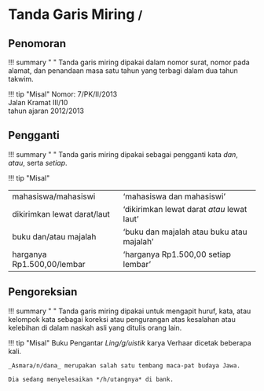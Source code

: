 # Tanda Garis Miring <small><span class="penanda">/</span></small>

## Penomoran

!!! summary " "
    Tanda garis miring dipakai dalam nomor surat, nomor pada alamat, dan penandaan masa satu tahun yang terbagi dalam dua tahun takwim.

!!! tip "Misal"
    Nomor: 7/PK/II/2013  
    Jalan Kramat III/10  
    tahun ajaran 2012/2013

## Pengganti

!!! summary " "
    Tanda garis miring dipakai sebagai pengganti kata _dan_, _atau_, serta _setiap_.

!!! tip "Misal"
    <table>
      <tr>
        <td>mahasiswa/mahasiswi</td>
        <td>‘mahasiswa dan mahasiswi’</td>
      </tr>
      <tr>
        <td>dikirimkan lewat darat/laut</td>
        <td>‘dikirimkan lewat darat <em>atau</em> lewat laut’</td>
      </tr>
      <tr>
        <td>buku dan/atau majalah</td>
        <td>‘buku dan majalah atau buku atau majalah’</td>
      </tr>
      <tr>
        <td>harganya Rp1.500,00/lembar</td>
        <td>‘harganya Rp1.500,00 setiap lembar’</td>
      </tr>
    </table>

## Pengoreksian

!!! summary " "
    Tanda garis miring dipakai untuk mengapit huruf, kata, atau kelompok kata sebagai koreksi atau pengurangan atas kesalahan atau kelebihan di dalam naskah asli yang ditulis orang lain.

!!! tip "Misal"
    Buku Pengantar _Ling/g/uistik_ karya Verhaar dicetak beberapa kali.

    _Asmara/n/dana_ merupakan salah satu tembang maca-pat budaya Jawa.

    Dia sedang menyelesaikan */h/utangnya* di bank.


